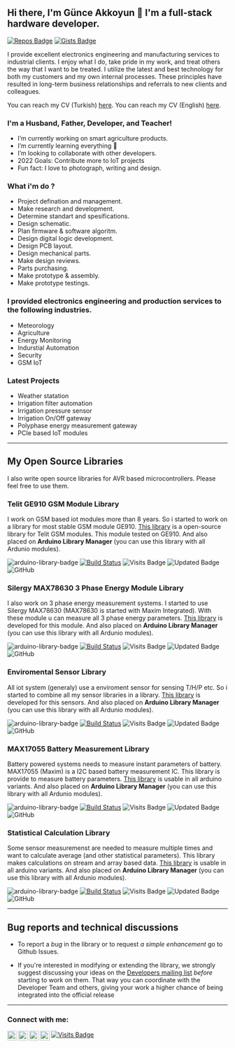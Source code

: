 ## Hi there, I'm Günce Akkoyun 👋 I'm a full-stack hardware developer.

[![Repos Badge](https://badges.pufler.dev/repos/akkoyun)](https://www.github.com/akkoyun)  [![Gists Badge](https://badges.pufler.dev/gists/akkoyun)](https://www.github.com/akkoyun)


I provide excellent electronics engineering and manufacturing services to industrial clients. I enjoy what I do, take pride in my work, and treat others the way that I want to be treated. I utilize the latest and best technology for both my customers and my own internal processes. These principles have resulted in long-term business relationships and referrals to new clients and colleagues.

You can reach my CV (Turkish) [here](https://github.com/akkoyun/akkoyun/blob/master/CV_TR.md).
You can reach my CV (English) [here](https://github.com/akkoyun/akkoyun/blob/master/CV_EN.md).

### I'm a Husband, Father, Developer, and Teacher!
- I’m currently working on smart agriculture products.
- I’m currently learning everything 🤣
- I’m looking to collaborate with other developers.
- 2022 Goals: Contribute more to IoT projects
- Fun fact: I love to photograph, writing and design.

### What i'm do ?
- Project defination and management.
- Make research and development.
- Determine standart and spesifications.
- Design schematic.
- Plan firmware & software algoritm.
- Design digital logic development.
- Design PCB layout.
- Design mechanical parts.
- Make design reviews.
- Parts purchasing.
- Make prototype & assembly.
- Make prototype testings.

### I provided electronics engineering and production services to the following industries.
- Meteorology
- Agriculture
- Energy Monitoring
- Indurstial Automation
- Security
- GSM IoT

### Latest Projects
- Weather statation
- Irrigation filter automation
- Irrigation pressure sensor
- Irrigation On/Off gateway
- Polyphase energy measurement gateway
- PCIe based IoT modules

---

## My Open Source Libraries

I also write open source libraries for AVR based microcontrollers. Please feel free to use them.

### Telit GE910 GSM Module Library
I work on GSM based iot modules more than 8 years. So i started to work on a library for most stable GSM module GE910. [This library](https://github.com/akkoyun/GE910) is a open-source library for Telit GSM modules. This module tested on GE910. And also placed on **Arduino Library Manager** (you can use this library with all Ardunio modules).

![arduino-library-badge](https://www.ardu-badge.com/badge/Telit%20GE910%20GSM%20Library.svg?)
[![Build Status](https://travis-ci.com/akkoyun/GE910.svg?branch=master)](https://travis-ci.org/akkoyun/GE910)
![Visits Badge](https://badges.pufler.dev/visits/akkoyun/GE910)
![Updated Badge](https://badges.pufler.dev/updated/akkoyun/GE910)
![GitHub](https://img.shields.io/github/license/akkoyun/GE910)

### Silergy MAX78630 3 Phase Energy Module Library 
I also work on 3 phase energy measurement systems. I started to use Silergy MAX78630 (MAX78630 is started with Maxim Integrated). With these module u can measure all 3 phase energy parameters. [This library](https://github.com/akkoyun/EnergyBoard) is developed for this module. And also placed on **Arduino Library Manager** (you can use this library with all Ardunio modules).

![arduino-library-badge](https://www.ardu-badge.com/badge/EnergyBoard.svg?)
[![Build Status](https://travis-ci.com/akkoyun/EnergyBoard.svg?branch=master)](https://travis-ci.org/akkoyun/EnergyBoard)
![Visits Badge](https://badges.pufler.dev/visits/akkoyun/EnergyBoard)
![Updated Badge](https://badges.pufler.dev/updated/akkoyun/EnergyBoard)
![GitHub](https://img.shields.io/github/license/akkoyun/EnergyBoard)

### Enviromental Sensor Library 
All iot system (generaly) use a enviroment sensor for sensing T/H/P etc. So i started to combine all my sensor libraries in a library. [This library](https://github.com/akkoyun/Environment) is developed for this sensors. And also placed on **Arduino Library Manager** (you can use this library with all Ardunio modules).

![arduino-library-badge](https://www.ardu-badge.com/badge/Environment.svg?)
[![Build Status](https://travis-ci.com/akkoyun/Environment.svg?branch=master)](https://travis-ci.org/akkoyun/Environment)
![Visits Badge](https://badges.pufler.dev/visits/akkoyun/Environment)
![Updated Badge](https://badges.pufler.dev/updated/akkoyun/Environment)
![GitHub](https://img.shields.io/github/license/akkoyun/Environment)

### MAX17055 Battery Measurement Library
Battery powered systems needs to measure instant parameters of battery. MAX17055 (Maxim) is a I2C based battery measurement IC. This library is provide to measure battery parameters. [This library](https://github.com/akkoyun/Battery) is usable in all arduino variants. And also placed on **Arduino Library Manager** (you can use this library with all Ardunio modules).

![arduino-library-badge](https://www.ardu-badge.com/badge/Battery.svg?)
[![Build Status](https://travis-ci.com/akkoyun/Battery.svg?branch=01.00.00)](https://travis-ci.org/akkoyun/Battery)
![Visits Badge](https://badges.pufler.dev/visits/akkoyun/Battery)
![Updated Badge](https://badges.pufler.dev/updated/akkoyun/Battery)
![GitHub](https://img.shields.io/github/license/akkoyun/Battery)

### Statistical Calculation Library
Some sensor measuremenst are needed to measure multiple times and want to calculate average (and other statistical parameters). This library makes calculations on stream and array based data. [This library](https://github.com/akkoyun/Statistical) is usable in all arduino variants. And also placed on **Arduino Library Manager** (you can use this library with all Ardunio modules).

![arduino-library-badge](https://www.ardu-badge.com/badge/Statistical.svg?)
[![Build Status](https://travis-ci.com/akkoyun/Statistical.svg?branch=01.00.00)](https://travis-ci.org/akkoyun/Statistical)
![Visits Badge](https://badges.pufler.dev/visits/akkoyun/Statistical)
![Updated Badge](https://badges.pufler.dev/updated/akkoyun/Statistical)
![GitHub](https://img.shields.io/github/license/akkoyun/Statistical)

---

## Bug reports and technical discussions

-  To report a *bug* in the library or to request *a simple enhancement* go to Github Issues.

-  If you're interested in modifying or extending the library, we strongly
suggest discussing your ideas on the
[Developers mailing list](https://groups.google.com/g/ovooelectronics)
 *before* starting to work on them.
That way you can coordinate with the Developer Team and others,
giving your work a higher chance of being integrated into the official release

---

[twitter]: https://twitter.com/gunceakkoyun
[instagram]: https://instagram.com/akkoyun
[linkedin]: https://linkedin.com/in/akkoyun
[spotify]: https://open.spotify.com/playlist/0nlMhpv08lO4W7YLePcZeu?si=rgkO4TOLRguVhIxgCy4T_w

### Connect with me:

[<img align="left" alt="Akkoyun | Twitter" width="22px" src="https://cdn.jsdelivr.net/npm/simple-icons@v3/icons/twitter.svg" />][twitter]
[<img align="left" alt="Akkoyun | LinkedIn" width="22px" src="https://cdn.jsdelivr.net/npm/simple-icons@v3/icons/linkedin.svg" />][linkedin]
[<img align="left" alt="Akkoyun | Instagram" width="22px" src="https://cdn.jsdelivr.net/npm/simple-icons@v3/icons/instagram.svg" />][instagram]
[<img align="left" alt="Akkoyun | Instagram" width="22px" src="https://cdn.jsdelivr.net/npm/simple-icons@v3/icons/spotify.svg" />][spotify]

[![Visits Badge](https://badges.pufler.dev/visits/akkoyun/akkoyun)](http://www.github.com/akkoyun)

